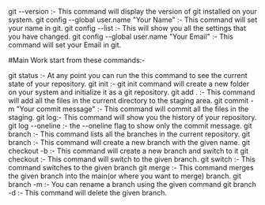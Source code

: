 git --version :- This command will display the version of git installed on your system.
git config --global user.name "Your Name" :- This command will set your name in git.
git config --list :- This will show you all the settings that you have changed.
git config --global user.name "Your Email" :- This command will set your Email in git.

#Main Work start from these commands:-

git status :- At any point you can run the this command to see the current state of your repository.
git init :- git init command will create a new folder on your system and initialize it as a git repository.
git add . :- This command will add all the files in the current directory to the staging area.
git commit -m "Your commit message" :- This command will commit all the files in the staging.
git log:- This command will show you the history of your repository.
git log --oneline :- the --oneline flag to show only the commit message.
git branch :- This command lists all the branches in the current repository.
git branch <branch-name> :- This command will create a new branch with the given name.
git checkout -b <branch-name> :- This command will create a new branch and switch to it
git checkout <branch-name> :- This command will switch to the given branch.
git switch <branch-name> :- This command switches to the given branch
git merge <branch-name> :- This command merges the given branch into the main(or where you want to merge) branch.
git branch -m <old-branch-name> <new-branch-name> :- You can rename a branch using the given command
git branch -d <branch-name> :- This command will delete the given branch.